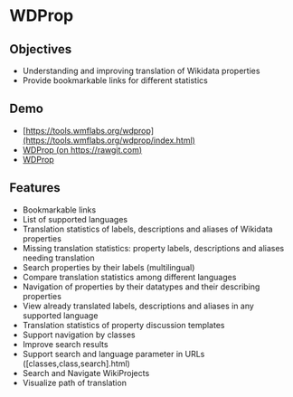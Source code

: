 # WDProp 

## Objectives
* Understanding and improving translation of Wikidata properties
* Provide bookmarkable links for different statistics

## Demo
* [https://tools.wmflabs.org/wdprop](https://tools.wmflabs.org/wdprop/index.html)
* [WDProp (on https://rawgit.com)](https://rawgit.com/johnsamuelwrites/wdprop/master/index.html)
* [WDProp](http://johnsamuel.info/wdprop/index.html)

## Features
* Bookmarkable links
* List of supported languages
* Translation statistics of labels, descriptions and aliases of Wikidata properties
* Missing translation statistics: property labels, descriptions and aliases needing translation
* Search properties by their labels (multilingual)
* Compare translation statistics among different languages
* Navigation of properties by their datatypes and their describing properties
* View already translated labels, descriptions and aliases in any supported language
* Translation statistics of property discussion templates
* Support navigation by classes
* Improve search results
* Support search and language parameter in URLs ([classes,class,search].html)
* Search and Navigate WikiProjects
* Visualize path of translation
